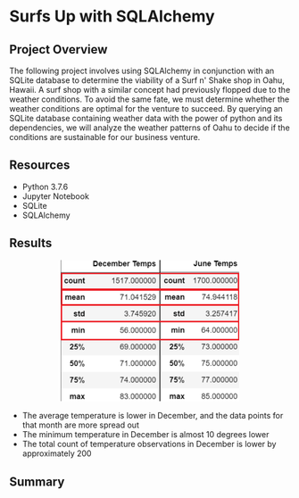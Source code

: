 # Surfs Up with SQLAlchemy

## Project Overview
The following project involves using SQLAlchemy in conjunction with an SQLite database to determine the viability of a Surf n' Shake shop in Oahu, Hawaii. A surf shop with a similar concept had previously flopped due to the weather conditions. To avoid the same fate, we must determine whether the weather conditions are optimal for the venture to succeed. By querying an SQLite database containing weather data with the power of python and its dependencies, we will analyze the weather patterns of Oahu to decide if the conditions are sustainable for our business venture. 
## Resources
- Python 3.7.6 
- Jupyter Notebook
- SQLite
- SQLAlchemy

## Results
<p align="center">
   <img src = "Resources/sidexside.png" width=320> 
</p>

- The average temperature is lower in December, and the data points for that month are more spread out
- The minimum temperature in December is almost 10 degrees lower
- The total count of temperature observations in December is lower by approximately 200
## Summary
